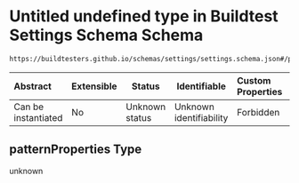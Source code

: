 # Untitled undefined type in Buildtest Settings Schema Schema

```txt
https://buildtesters.github.io/schemas/settings/settings.schema.json#/properties/executors/properties/ssh/patternProperties
```




| Abstract            | Extensible | Status         | Identifiable            | Custom Properties | Additional Properties | Access Restrictions | Defined In                                                                      |
| :------------------ | ---------- | -------------- | ----------------------- | :---------------- | --------------------- | ------------------- | ------------------------------------------------------------------------------- |
| Can be instantiated | No         | Unknown status | Unknown identifiability | Forbidden         | Allowed               | none                | [settings.schema.json\*](../../out/settings.schema.json "open original schema") |

## patternProperties Type

unknown
